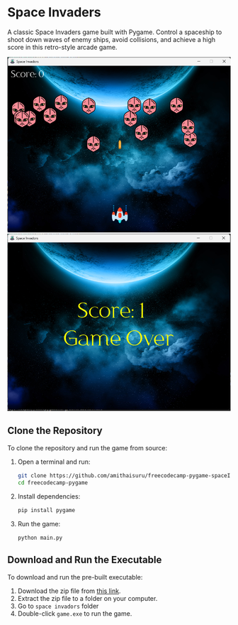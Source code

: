 # Space Invaders

A classic Space Invaders game built with Pygame. Control a spaceship to shoot down waves of enemy ships, avoid collisions, and achieve a high score in this retro-style arcade game.

![Gameplay Screenshot 1](screenshots/ss1.png)
![Gameplay Screenshot 2](screenshots/ss2.png)

## Clone the Repository
To clone the repository and run the game from source:
1. Open a terminal and run:
   ```bash
   git clone https://github.com/amithaisuru/freecodecamp-pygame-spaceInvador
   cd freecodecamp-pygame
   ```
2. Install dependencies:
   ```bash
   pip install pygame
   ```
3. Run the game:
   ```bash
   python main.py
   ```

## Download and Run the Executable
To download and run the pre-built executable:
1. Download the zip file from [this link](https://github.com/amithaisuru/freecodecamp-pygame-spaceInvador/blob/main/space%20inavdors.zip).
2. Extract the zip file to a folder on your computer.
3. Go to `space invadors` folder
4. Double-click `game.exe` to run the game.
